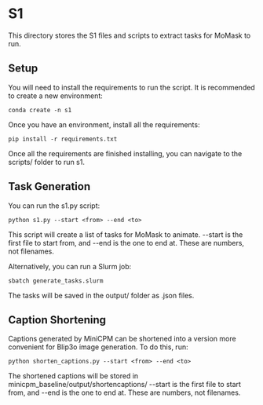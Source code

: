 # S1

This directory stores the S1 files and scripts to extract tasks for MoMask to run.

## Setup

You will need to install the requirements to run the script. It is recommended to create a new environment:

	conda create -n s1

Once you have an environment, install all the requirements:

	pip install -r requirements.txt

Once all the requirements are finished installing, you can navigate to the scripts/ folder to run s1.

## Task Generation

You can run the s1.py script:

	python s1.py --start <from> --end <to>

This script will create a list of tasks for MoMask to animate. --start is the first file to start from, and --end is the one to end at. These are numbers, not filenames.

Alternatively, you can run a Slurm job:

	sbatch generate_tasks.slurm

The tasks will be saved in the output/ folder as .json files.

## Caption Shortening

Captions generated by MiniCPM can be shortened into a version more convenient for Blip3o image generation. To do this, run:

	python shorten_captions.py --start <from> --end <to>

The shortened captions will be stored in minicpm_baseline/output/shortencaptions/ --start is the first file to start from, and --end is the one to end at. These are numbers, not filenames.
